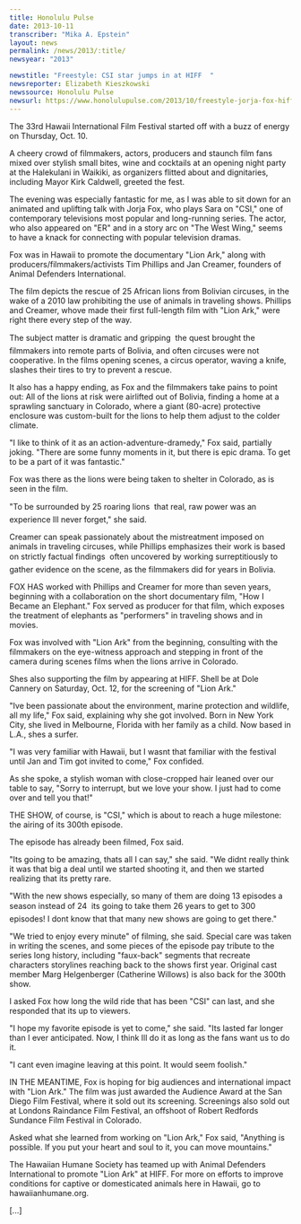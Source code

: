 ```yaml
---
title: Honolulu Pulse
date: 2013-10-11
transcriber: "Mika A. Epstein"
layout: news
permalink: /news/2013/:title/
newsyear: "2013"

newstitle: "Freestyle: CSI star jumps in at HIFF  "
newsreporter: Elizabeth Kieszkowski
newssource: Honolulu Pulse
newsurl: https://www.honolulupulse.com/2013/10/freestyle-jorja-fox-hiff/
---
```


The 33rd Hawaii International Film Festival started off with a buzz of energy on Thursday, Oct. 10.

A cheery crowd of filmmakers, actors, producers and staunch film fans mixed over stylish small bites, wine and cocktails at an opening night party at the Halekulani in Waikiki, as organizers flitted about and dignitaries, including Mayor Kirk Caldwell, greeted the fest.

The evening was especially fantastic for me, as I was able to sit down for an animated and uplifting talk with Jorja Fox, who plays Sara on "CSI," one of contemporary televisions most popular and long-running series. The actor, who also appeared on "ER" and in a story arc on "The West Wing," seems to have a knack for connecting with popular television dramas.

Fox was in Hawaii to promote the documentary "Lion Ark," along with producers/filmmakers/activists Tim Phillips and Jan Creamer, founders of Animal Defenders International.

The film depicts the rescue of 25 African lions from Bolivian circuses, in the wake of a 2010 law prohibiting the use of animals in traveling shows. Phillips and Creamer, whove made their first full-length film with "Lion Ark," were right there every step of the way.

The subject matter is dramatic and gripping  the quest brought the filmmakers into remote parts of Bolivia, and often circuses were not cooperative. In the films opening scenes, a circus operator, waving a knife, slashes their tires to try to prevent a rescue.

It also has a happy ending, as Fox and the filmmakers take pains to point out: All of the lions at risk were airlifted out of Bolivia, finding a home at a sprawling sanctuary in Colorado, where a giant (80-acre) protective enclosure was custom-built for the lions to help them adjust to the colder climate.

"I like to think of it as an action-adventure-dramedy," Fox said, partially joking. "There are some funny moments in it, but there is epic drama. To get to be a part of it was fantastic."

Fox was there as the lions were being taken to shelter in Colorado, as is seen in the film.

"To be surrounded by 25 roaring lions  that real, raw power was an experience Ill never forget," she said.

Creamer can speak passionately about the mistreatment imposed on animals in traveling circuses, while Phillips emphasizes their work is based on strictly factual findings  often uncovered by working surreptitiously to gather evidence on the scene, as the filmmakers did for years in Bolivia.

FOX HAS worked with Phillips and Creamer for more than seven years, beginning with a collaboration on the short documentary film, "How I Became an Elephant." Fox served as producer for that film, which exposes the treatment of elephants as "performers" in traveling shows and in movies.

Fox was involved with "Lion Ark" from the beginning, consulting with the filmmakers on the eye-witness approach and stepping in front of the camera during scenes films when the lions arrive in Colorado.

Shes also supporting the film by appearing at HIFF. Shell be at Dole Cannery on Saturday, Oct. 12, for the screening of "Lion Ark."

"Ive been passionate about the environment, marine protection and wildlife, all my life," Fox said, explaining why she got involved. Born in New York City, she lived in Melbourne, Florida with her family as a child. Now based in L.A., shes a surfer.

"I was very familiar with Hawaii, but I wasnt that familiar with the festival until Jan and Tim got invited to come," Fox confided.

As she spoke, a stylish woman with close-cropped hair leaned over our table to say, "Sorry to interrupt, but we love your show. I just had to come over and tell you that!"

THE SHOW, of course, is "CSI," which is about to reach a huge milestone: the airing of its 300th episode.

The episode has already been filmed, Fox said.

"Its going to be amazing, thats all I can say," she said. "We didnt really think it was that big a deal until we started shooting it, and then we started realizing that its pretty rare.

"With the new shows especially, so many of them are doing 13 episodes a season instead of 24  its going to take them 26 years to get to 300 episodes! I dont know that that many new shows are going to get there."

"We tried to enjoy every minute" of filming, she said. Special care was taken in writing the scenes, and some pieces of the episode pay tribute to the series long history, including "faux-back" segments that recreate characters storylines reaching back to the shows first year. Original cast member Marg Helgenberger (Catherine Willows) is also back for the 300th show.

I asked Fox how long the wild ride that has been "CSI" can last, and she responded that its up to viewers.

"I hope my favorite episode is yet to come," she said. "Its lasted far longer than I ever anticipated.  Now, I think Ill do it as long as the fans want us to do it.

"I cant even imagine leaving at this point. It would seem foolish."

IN THE MEANTIME, Fox is hoping for big audiences and international impact with "Lion Ark." The film was just awarded the Audience Award at the San Diego Film Festival, where it sold out its screening. Screenings also sold out at Londons Raindance Film Festival, an offshoot of Robert Redfords Sundance Film Festival in Colorado.

Asked what she learned from working on "Lion Ark," Fox said, "Anything is possible. If you put your heart and soul to it, you can move mountains."

The Hawaiian Humane Society has teamed up with Animal Defenders International to promote "Lion Ark" at HIFF. For more on efforts to improve conditions for captive or domesticated animals here in Hawaii, go to hawaiianhumane.org.

[...]
